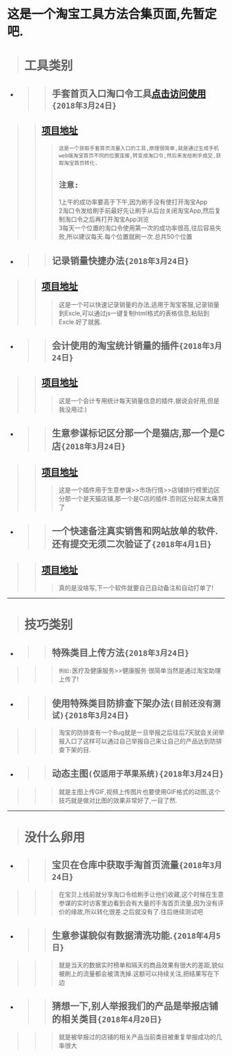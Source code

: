 # 这是一个淘宝工具方法合集页面,先暂定吧.
># 工具类别
* >>## 手套首页入口淘口令工具[点击访问使用](http://tlk.yijunji.com/tlk/index.html)`{2018年3月24日}`
>>## [项目地址](https://github.com/guossnh/taobao_script/tree/master/taokouling)
>>>     这是一个获取手套首页流量入口的工具,原理很简单,就是通过生成手机web端淘宝首页不同的位置连接,转变成淘口令,然后来发给刷手成交,获取淘宝首页转化.
>>>## `注意:`
>>> 1上午的成功率要高于下午,因为刷手没有使打开淘宝App  
>>> 2淘口令发给刷手前最好先让刷手从后台关闭淘宝App,然后复制淘口令之后再打开淘宝App浏览  
>>> 3每天一个位置的淘口令使用第一次的成功率很高,往后容易失败,所以建议每天.每个位置就刷一次.总共50个位置  
* >>## 记录销量快捷办法`{2018年3月24日}`
>>## [项目地址](https://github.com/guossnh/taobao_script/tree/master/sell_detail_copy)
>>> 这是一个可以快速记录销量的办法,适用于淘宝客服,记录销量到Excle,可以通过js一键复制html格式的表格信息,粘贴到Excle.好了就酱.
* >>## 会计使用的淘宝统计销量的插件`{2018年3月24日}`
>>## [项目地址](https://github.com/guossnh/taobao_script/tree/master/sell_all_add)
>>> 这是一个会计专用统计每天销量信息的插件,据说会好用,但是我没用过:)
* >>## 生意参谋标记区分那一个是猫店,那一个是C店`{2018年3月24日}`
>>## [项目地址](https://github.com/guossnh/taobao_script/tree/master/taobaotools)
>>> 这是一个插件用于生意参谋>>市场行情>>店铺排行榜里边区分那一个是天猫店铺,那一个是C店的插件.否则区分起来太痛苦了
* >>## 一个快速备注真实销售和网站放单的软件.还有提交无须二次验证了`{2018年4月1日}`
>>## [项目地址](https://github.com/guossnh/taobao_script/tree/master/QuickMark)
>>> 真的是没啥写,下一个软件就要自己自动备注和自动打单了!
****
># 技巧类别
* >>## 特殊类目上传方法`{2018年3月24日}`
>>> `例如:`医疗及健康服务>>健康服务
>>> 很简单当然是通过淘宝助理上传了!
* >>## 使用特殊类目防排查下架办法`(目前还没有测试){2018年3月24日}`
>>> 淘宝的防排查有一个Bug就是一旦举报之后往后7天就会关闭举报入口了这样可以通过自己举报自己来让自己的产品达到防排查下架的目.
* >>## 动态主图`(仅适用于苹果系统){2018年3月24日}`
>>> 就是主图上传GIF,视频上传图片也要使用GIF格式的动图,这个技巧就是做对比图的效果非常好了,一目了然.
****
># 没什么卵用
* >>## 宝贝在仓库中获取手淘首页流量`{2018年3月24日}` 
>>> 在宝贝上线前就分享淘口令给刷手让他们收藏,这个时候在生意参谋的实时访客里边看到会有大量的手淘首页流量,因为没有评价的缘故,所以转化很差.之后就没有了.往后继续测试吧
* >>## 生意参谋貌似有数据清洗功能.`{2018年4月5日}`
>>> 就是当天的数据实时榜单和隔天的商品效果有很大的差距,貌似被刷上的流量都会被清洗掉.这额可以持续关注,把结果写在下边
* >>## 猜想一下,别人举报我们的产品是举报店铺的相关类目`{2018年4月20日}`
>>> 就是被举报过的店铺的相关产品当前类目被重复举报成功的几率很大